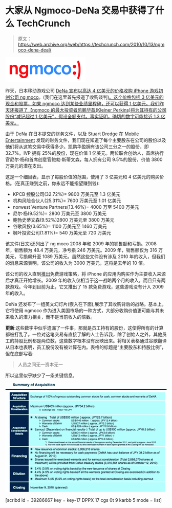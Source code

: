 # 大家从 Ngmoco-DeNa 交易中获得了什么 TechCrunch

> 原文：<https://web.archive.org/web/https://techcrunch.com/2010/10/13/ngmoco-dena-deal/>

![](img/8b7e20702e74d18139cb7e6f7777cc14.png)

昨天，日本移动游戏公司 [DeNa 宣布以高达 4 亿美元的价格收购 iPhone 游戏初创公司 ng moco](https://web.archive.org/web/20221208175227/https://beta.techcrunch.com/2010/10/12/done-deal-dena-to-announce-ngmoco-acquisition-very-soon/)。(我们在这里首先报道了收购谈判[)。这个价格包括 3 亿美元的现金和股票，如果 ngmoco 达到某些业绩里程碑，还可以获得 1 亿美元。我们昨天还](https://web.archive.org/web/20221208175227/https://beta.techcrunch.com/2010/10/07/japans-dena-mulling-400-million-acquisition-of-ngmoco/)[报道了【ngmoco 的最大投资者凯鹏华盈(Kleiner Perkins)将为其持有的公司股份“减记超过 1 亿美元”，假设全额支付。事实证明，确切的数字可能接近 1.3 亿美元。](https://web.archive.org/web/20221208175227/https://beta.techcrunch.com/2010/10/12/kleiner-perkins-harvests-over-100-million-from-ngmoco-acquisition/)

由于 DeNa 在日本提交的财务文件，以及 Stuart Dredge 在 [Mobile Entertainment](https://web.archive.org/web/20221208175227/http://www.mobile-ent.biz/news/39046/The-numbers-behind-DeNAs-ngmoco-acquisition) 发现的财务文件，我们现在知道了每个主要股东在公司的股份以及他们将从这笔交易中获得多少。凯鹏华盈拥有该公司三分之一的股份，即 32.7%。IVP 拥有 25%的股份，现在价值 1 亿美元。两位联合创始人，首席执行官尼尔·杨和首席创意官鲍勃·斯蒂文森，每人拥有公司 9.5%的股份，价值 3800 万美元的潜在支出。

这是一个细目表，显示了每股价值的范围，使用了 3 亿美元和 4 亿美元的购买价格。(在真正赚到之前，你永远不能指望赚到钱):

*   KPCB 控股公司(32.72%)= 9800 万美元至 1.3 亿美元
*   机构风险合伙人(25.31%)= 7600 万美元至 1.01 亿美元
*   norwest Venture Partners(13.46%)= 4000 万至 5400 万美元
*   尼尔·杨(9.52%)= 2800 万美元至 3800 万美元
*   鲍勃史蒂文森(9.52%)2800 万美元至 3800 万美元
*   谷歌风投(3.65%)= 1100 万美元至 1460 万美元
*   枫叶投资公司(1.81%)= 540 万美元至 720 万美元

该文件(日文)还列出了 ng moco 2008 年和 2009 年的销售额和亏损。2008 年，销售额为 48.4 万美元，净亏损 246 万美元。2009 年，销售额仅为 316 万美元，亏损飙升至 1089 万美元。虽然这些文件没有涉及 2010 年的收入，但我们的消息来源表明，该公司的收入为 3000 万美元，这将是去年的 10 倍。

该公司的收入直到[推出](https://web.archive.org/web/20221208175227/https://beta.techcrunch.com/2009/11/04/at-the-top-of-his-game-and-the-app-charts-ngmoco-bets-its-future-on-in-app-purchases/)免费游戏策略，将 iPhone 的应用内购买作为主要收入来源后才真正开始增长。2009 年的收入仅相当于这一战略两个月的收入，而且只有两款游戏。今年到目前为止，它又推出了 15 款免费游戏，这些游戏没有计入 2009 年的收入。

DeNa 还发布了一组英文幻灯片(嵌入在下面),展示了其收购背后的战略。基本上，它将使用 ngmoco 作为进入美国市场的一种方式，大部分收购价值更可能与其未来收入的潜力相关，而不是当前收入的倍数。

**更新**:这些数字中似乎遗漏了一件事，那就是员工持有的股份，这使得所有的计算都被打乱了。一位对这笔交易有直接了解的人士告诉我，除了创始人之外，其他员工的持股比例都是两位数，这些数字根本没有反映出来。将相关表格通过谷歌翻译从日本也表明，员工股份没有被计算在内。表格的标题是“主要股东和持股比例”，但在底部写着:

> 人员之间无一资本无一

所以这里似乎缺少了一条关键信息。

![](img/b1f969c13313aa6242c796948a23840d.png)

[scribd id = 39286667 key = key-17 DPPX 17 cgs 0t 9 karbb 5 mode = list]